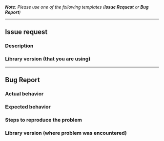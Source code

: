 _**Note**: Please use one of the following templates (**Issue Request** or **Bug Report**)_

---

## Issue request

### Description

### Library version (that you are using)

---

## Bug Report

### Actual behavior

### Expected behavior

### Steps to reproduce the problem

### Library version (where problem was encountered)
